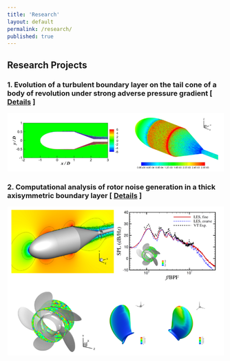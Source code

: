 ```yaml
---
title: 'Research'
layout: default
permalink: /research/
published: true
---
```


## Research Projects

### 1. Evolution of a turbulent boundary layer on the tail cone of a body of revolution under strong adverse pressure gradient [ <a href="{{site.baseurl}}/project1">Details</a> ]
![alt text](https://github.com/dizhou-flow/dizhou-flow.github.io/blob/master/assets/research/R1.PNG?raw=true)

### 2. Computational analysis of rotor noise generation in a thick axisymmetric boundary layer [ <a href="{{site.baseurl}}/project2">Details</a> ]
![alt text](https://github.com/dizhou-flow/dizhou-flow.github.io/blob/master/assets/research/R2.PNG?raw=true)

